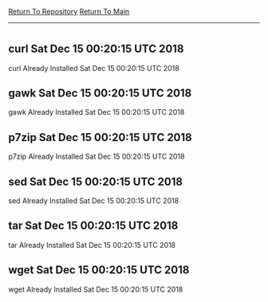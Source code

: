 [Return To Repository](https://github.com/deathbybandaid/piholeparser/)
[Return To Main](https://github.com/deathbybandaid/piholeparser/blob/master/RecentRunLogs/Mainlog.md)
____________________________________
# 
## curl Sat Dec 15 00:20:15 UTC 2018
curl Already Installed Sat Dec 15 00:20:15 UTC 2018
## gawk Sat Dec 15 00:20:15 UTC 2018
gawk Already Installed Sat Dec 15 00:20:15 UTC 2018
## p7zip Sat Dec 15 00:20:15 UTC 2018
p7zip Already Installed Sat Dec 15 00:20:15 UTC 2018
## sed Sat Dec 15 00:20:15 UTC 2018
sed Already Installed Sat Dec 15 00:20:15 UTC 2018
## tar Sat Dec 15 00:20:15 UTC 2018
tar Already Installed Sat Dec 15 00:20:15 UTC 2018
## wget Sat Dec 15 00:20:15 UTC 2018
wget Already Installed Sat Dec 15 00:20:15 UTC 2018
